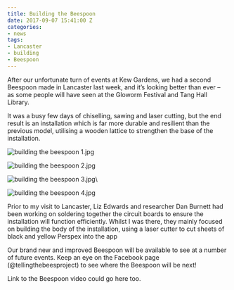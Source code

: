```yaml
---
title: Building the Beespoon
date: 2017-09-07 15:41:00 Z
categories:
- news
tags:
- Lancaster
- building
- Beespoon
---
```


After our unfortunate turn of events at Kew Gardens, we had a second Beespoon made in Lancaster last week, and it’s looking better than ever – as some people will have seen at the Gloworm Festival and Tang Hall Library.

It was a busy few days of chiselling, sawing and laser cutting, but the end result is an installation which is far more durable and resilient than the previous model, utilising a wooden lattice to strengthen the base of the installation.

![building the beespoon 1.jpg](/uploads/building%20the%20beespoon%201.jpg)

![building the beespoon 2.jpg](/uploads/building%20the%20beespoon%202.jpg)

![building the beespoon 3.jpg](/uploads/building%20the%20beespoon%203.jpg)\

![building the beespoon 4.jpg](/uploads/building%20the%20beespoon%204.jpg)

Prior to my visit to Lancaster, Liz Edwards and researcher Dan Burnett had been working on soldering together the circuit boards to ensure the installation will function efficiently. Whilst I was there, they mainly focused on building the body of the installation, using a laser cutter to cut sheets of black and yellow Perspex into the app

Our brand new and improved Beespoon will be available to see at a number of future events. Keep an eye on the Facebook page (@tellingthebeesproject) to see where the Beespoon will be next!

Link to the Beespoon video could go here too.